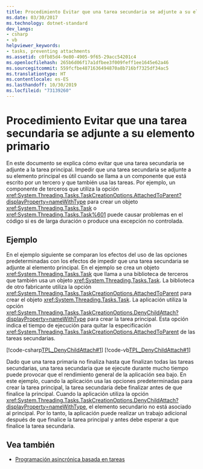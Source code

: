 ```yaml
---
title: Procedimiento Evitar que una tarea secundaria se adjunte a su elemento primario
ms.date: 03/30/2017
ms.technology: dotnet-standard
dev_langs:
- csharp
- vb
helpviewer_keywords:
- tasks, preventing attachments
ms.assetid: c0fb85d4-9e80-4905-9f65-29acc54201c4
ms.openlocfilehash: 265b6d06f17a1dfbee3f009feff1ee1645e62a46
ms.sourcegitcommit: 559fcfbe4871636494870a8b716bf7325df34ac5
ms.translationtype: HT
ms.contentlocale: es-ES
ms.lasthandoff: 10/30/2019
ms.locfileid: "73139260"
---
```

# <a name="how-to-prevent-a-child-task-from-attaching-to-its-parent"></a>Procedimiento Evitar que una tarea secundaria se adjunte a su elemento primario
En este documento se explica cómo evitar que una tarea secundaria se adjunte a la tarea principal. Impedir que una tarea secundaria se adjunte a su elemento principal es útil cuando se llama a un componente que está escrito por un tercero y que también usa las tareas. Por ejemplo, un componente de terceros que utiliza la opción <xref:System.Threading.Tasks.TaskCreationOptions.AttachedToParent?displayProperty=nameWithType> para crear un objeto <xref:System.Threading.Tasks.Task> o <xref:System.Threading.Tasks.Task%601> puede causar problemas en el código si es de larga duración o produce una excepción no controlada.  
  
## <a name="example"></a>Ejemplo  
 En el ejemplo siguiente se comparan los efectos del uso de las opciones predeterminadas con los efectos de impedir que una tarea secundaria se adjunte al elemento principal. En el ejemplo se crea un objeto <xref:System.Threading.Tasks.Task> que llama a una biblioteca de terceros que también usa un objeto <xref:System.Threading.Tasks.Task>. La biblioteca de otro fabricante utiliza la opción <xref:System.Threading.Tasks.TaskCreationOptions.AttachedToParent> para crear el objeto <xref:System.Threading.Tasks.Task>. La aplicación utiliza la opción <xref:System.Threading.Tasks.TaskCreationOptions.DenyChildAttach?displayProperty=nameWithType> para crear la tarea principal. Esta opción indica el tiempo de ejecución para quitar la especificación <xref:System.Threading.Tasks.TaskCreationOptions.AttachedToParent> de las tareas secundarias.  
  
 [!code-csharp[TPL_DenyChildAttach#1](../../../samples/snippets/csharp/VS_Snippets_Misc/tpl_denychildattach/cs/denychildattach.cs#1)]
 [!code-vb[TPL_DenyChildAttach#1](../../../samples/snippets/visualbasic/VS_Snippets_Misc/tpl_denychildattach/vb/denychildattach.vb#1)]  
  
 Dado que una tarea primaria no finaliza hasta que finalizan todas las tareas secundarias, una tarea secundaria que se ejecute durante mucho tiempo puede provocar que el rendimiento general de la aplicación sea bajo. En este ejemplo, cuando la aplicación usa las opciones predeterminadas para crear la tarea principal, la tarea secundaria debe finalizar antes de que finalice la principal. Cuando la aplicación utiliza la opción <xref:System.Threading.Tasks.TaskCreationOptions.DenyChildAttach?displayProperty=nameWithType>, el elemento secundario no está asociado al principal. Por lo tanto, la aplicación puede realizar un trabajo adicional después de que finalice la tarea principal y antes debe esperar a que finalice la tarea secundaria.  
  
## <a name="see-also"></a>Vea también

- [Programación asincrónica basada en tareas](../../../docs/standard/parallel-programming/task-based-asynchronous-programming.md)

